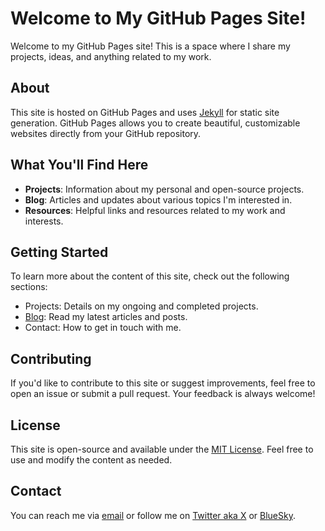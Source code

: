 # Welcome to My GitHub Pages Site!

Welcome to my GitHub Pages site! This is a space where I share my projects, ideas, and anything related to my work.

## About

This site is hosted on GitHub Pages and uses [Jekyll](https://jekyllrb.com/) for static site generation. GitHub Pages allows you to create beautiful, customizable websites directly from your GitHub repository.

## What You'll Find Here

- **Projects**: Information about my personal and open-source projects.
- **Blog**: Articles and updates about various topics I'm interested in.
- **Resources**: Helpful links and resources related to my work and interests.

## Getting Started

To learn more about the content of this site, check out the following sections:

- Projects: Details on my ongoing and completed projects.
- [Blog](hkitago.com): Read my latest articles and posts.
- Contact: How to get in touch with me.

## Contributing

If you'd like to contribute to this site or suggest improvements, feel free to open an issue or submit a pull request. Your feedback is always welcome!

## License

This site is open-source and available under the [MIT License](LICENSE). Feel free to use and modify the content as needed.

## Contact

You can reach me via [email](mailto:hkitago@gmail.com) or follow me on [Twitter aka X](https://x.com/hkitago) or [BlueSky](https://bsky.app/profile/hkitago.bsky.social).
